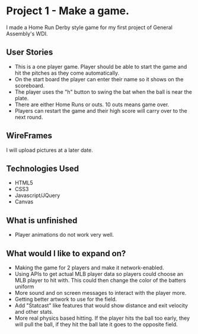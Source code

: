 # Project 1 - Make a game.

I made a Home Run Derby style game for my first project of General Assembly's WDI.



## User Stories

* This is a one player game.  Player should be able to start the game and hit the pitches as they come automatically.
* On the start board the player can enter their name so it shows on the scoreboard.
* The player uses the "h" button to swing the bat when the ball is near the plate.
* There are either Home Runs or outs. 10 outs means game over.
* Players can restart the game and their high score will carry over to the next round.

## WireFrames


I will upload pictures at a later date.

## Technologies Used
* HTML5
* CSS3
* Javascript/JQuery
* Canvas

## What is unfinished

* Player animations do not work very well.

## What would I like to expand on?

* Making the game for 2 players and make it network-enabled.
* Using APIs to get actual MLB player data so players could choose an MLB player to hit with.  This could then change the color of the batters uniform
* More sound and on screen messages to interact with the player more.
* Getting better artwork to use for the field.
* Add "Statcast" like features that would show distance and exit velocity and other stats.
* More real physics based hitting. If the player hits the ball too early, they will pull the ball, if they hit the ball late it goes to the opposite field.